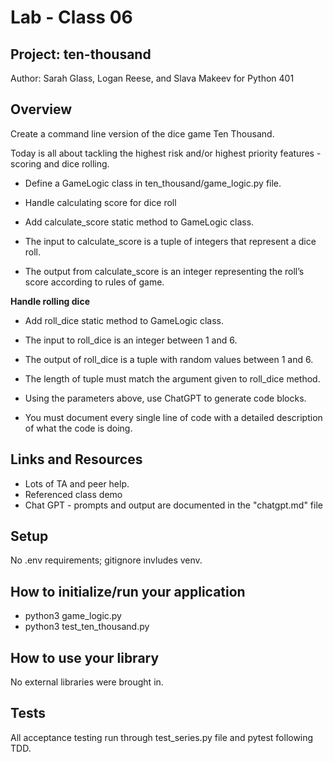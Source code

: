 # Lab - Class 06

## Project: ten-thousand

Author: Sarah Glass, Logan Reese, and Slava Makeev for Python 401

## Overview

Create a command line version of the dice game Ten Thousand.

Today is all about tackling the highest risk and/or highest priority features - scoring and dice rolling.

- Define a GameLogic class in ten_thousand/game_logic.py file.

- Handle calculating score for dice roll

- Add calculate_score static method to GameLogic class.

- The input to calculate_score is a tuple of integers that represent a dice roll.

- The output from calculate_score is an integer representing the roll’s score according to rules of game.


**Handle rolling dice**

- Add roll_dice static method to GameLogic class.

- The input to roll_dice is an integer between 1 and 6.

- The output of roll_dice is a tuple with random values between 1 and 6.

- The length of tuple must match the argument given to roll_dice method.

- Using the parameters above, use ChatGPT to generate code blocks.

- You must document every single line of code with a detailed description of what the code is doing.

## Links and Resources

- Lots of TA and peer help.
- Referenced class demo
- Chat GPT - prompts and output are documented in the "chatgpt.md" file

## Setup

No .env requirements; gitignore invludes venv.

## How to initialize/run your application

- python3 game_logic.py
- python3 test_ten_thousand.py

## How to use your library

No external libraries were brought in.

## Tests

All acceptance testing run through test_series.py file and pytest following TDD.
